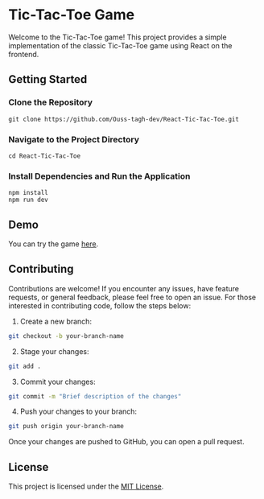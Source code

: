 # Tic-Tac-Toe Game

Welcome to the Tic-Tac-Toe game! This project provides a simple implementation of the classic Tic-Tac-Toe game using React on the frontend.

## Getting Started

### Clone the Repository

```
git clone https://github.com/Ouss-tagh-dev/React-Tic-Tac-Toe.git
```

### Navigate to the Project Directory

```
cd React-Tic-Tac-Toe
```

### Install Dependencies and Run the Application

```
npm install
npm run dev
```

## Demo

You can try the game [here](https://ouss-react-tic-tac-toe.netlify.app/).

## Contributing

Contributions are welcome! If you encounter any issues, have feature requests, or general feedback, please feel free to open an issue. For those interested in contributing code, follow the steps below:

1. Create a new branch:

```bash
git checkout -b your-branch-name
```

2. Stage your changes:

```bash
git add .
```

3. Commit your changes:

```bash
git commit -m "Brief description of the changes"
```

4. Push your changes to your branch:

```bash
git push origin your-branch-name
```

Once your changes are pushed to GitHub, you can open a pull request.

## License

This project is licensed under the [MIT License](LICENSE).

